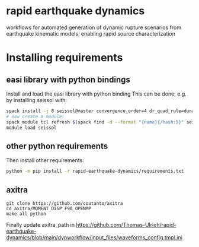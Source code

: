 # rapid earthquake dynamics

workflows for automated generation of dynamic rupture scenarios from earthquake kinematic models, enabling rapid source characterization


# Installing requirements

## easi library with python bindings

Install and load the easi library with python binding
This can be done, e.g. by installing seissol with:

```bash
spack install -j 8 seissol@master convergence_order=4 dr_quad_rule=dunavant equations=elastic precision=single ^easi +python
# now create a module:
spack module tcl refresh $(spack find -d --format "{name}{/hash:5}" seissol)
module load seissol
```

## other python requirements

Then install other requirements:

```bash
python -m pip install -r rapid-earthquake-dynamics/requirements.txt
```

## axitra

```
git clone https://github.com/coutanto/axitra
cd axitra/MOMENT_DISP_F90_OPENMP
make all python
```

Finally update axitra_path in
https://github.com/Thomas-Ulrich/rapid-earthquake-dynamics/blob/main/dynworkflow/input_files/waveforms_config.tmpl.ini
